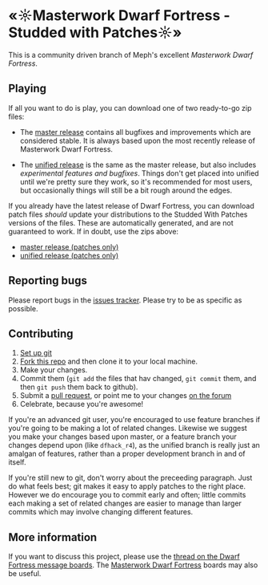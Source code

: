 # «☼Masterwork Dwarf Fortress - Studded with Patches☼»

This is a community driven branch of Meph's excellent
*Masterwork Dwarf Fortress*.

## Playing

If all you want to do is play, you can download one of two
ready-to-go zip files:

* The [master release](https://github.com/pjf/masterwork-dwarf-fortress/archive/master.zip) contains all bugfixes and improvements which are considered stable. It is always based upon the most recently release of Masterwork Dwarf Fortress.

* The [unified release](https://github.com/pjf/masterwork-dwarf-fortress/archive/unified.zip) is the same as the master release, but also includes *experimental features and bugfixes*. Things don't get placed into unified until we're pretty sure they work, so it's recommended for most users, but occasionally things will still be a bit rough around the edges.

If you already have the latest release of Dwarf Fortress, you can
download patch files *should* update your distributions to the
Studded With Patches versions of the files. These are automatically
generated, and are not guaranteed to work. If in doubt, use the
zips above:

* [master release (patches only)](https://dl.dropboxusercontent.com/u/9702672/MWDF/MWDF-patch-master.zip)
* [unified release (patches only)](https://dl.dropboxusercontent.com/u/9702672/MWDF/MWDF-patch-unified.zip)

## Reporting bugs

Please report bugs in the
[issues tracker](https://github.com/pjf/masterwork-dwarf-fortress/issues).
Please try to be as specific as possible.

## Contributing

1. [Set up git](https://help.github.com/articles/set-up-git)
2. [Fork this repo](https://github.com/pjf/masterwork-dwarf-fortress/fork) and then clone it to your local machine.
3. Make your changes.
4. Commit them (`git add` the files that hav changed, `git commit` them, and then `git push` them back to github).
5. Submit a [pull request](https://github.com/pjf/masterwork-dwarf-fortress/compare/), or point me to your changes [on the forum](http://www.bay12forums.com/smf/index.php?topic=133174.0)
6. Celebrate, because you're awesome!

If you're an advanced git user, you're encouraged to use feature
branches if you're going to be making a lot of related changes. Likewise
we suggest you make your changes based upon master, or a feature branch
your changes depend upon (like `dfhack_r4`), as the unified branch is
really just an amalgan of features, rather than a proper development
branch in and of itself.

If you're still new to git, don't worry about the preceeding paragraph.
Just do what feels best; git makes it easy to apply patches to the
right place. However we do encourage you to commit early and often;
little commits each making a set of related changes are easier to manage
than larger commits which may involve changing different features.

## More information

If you want to discuss this project, please use the
[thread on the Dwarf Fortress message boards](http://www.bay12forums.com/smf/index.php?topic=133174.0).  The [Masterwork Dwarf Fortress](http://www.bay12forums.com/smf/index.php?board=24.0) boards may also be useful.
